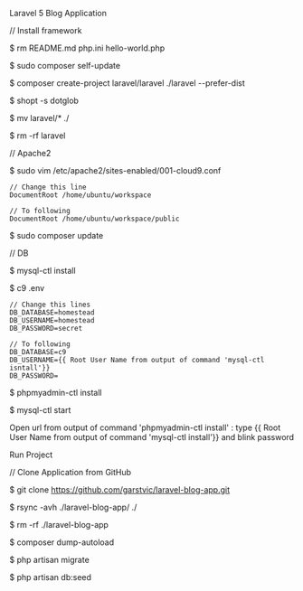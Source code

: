 Laravel 5 Blog Application

// Install framework

$ rm README.md php.ini hello-world.php

$ sudo composer self-update

$ composer create-project laravel/laravel ./laravel --prefer-dist

$ shopt -s dotglob

$ mv laravel/* ./

$ rm -rf laravel

// Apache2

$ sudo vim /etc/apache2/sites-enabled/001-cloud9.conf

    // Change this line
    DocumentRoot /home/ubuntu/workspace

    // To following
    DocumentRoot /home/ubuntu/workspace/public

$ sudo composer update

// DB

$ mysql-ctl install

$ c9 .env

    // Change this lines
    DB_DATABASE=homestead
    DB_USERNAME=homestead
    DB_PASSWORD=secret

    // To following
    DB_DATABASE=c9
    DB_USERNAME={{ Root User Name from output of command 'mysql-ctl isntall'}}
    DB_PASSWORD=

$ phpmyadmin-ctl install

$ mysql-ctl start

Open url from output of command 'phpmyadmin-ctl install' : type {{ Root User Name from output of command 'mysql-ctl install'}} and blink password

Run Project

// Clone Application from GitHub

$ git clone https://github.com/garstvic/laravel-blog-app.git

$ rsync -avh ./laravel-blog-app/ ./

$ rm -rf ./laravel-blog-app

$ composer dump-autoload

$ php artisan migrate

$ php artisan db:seed